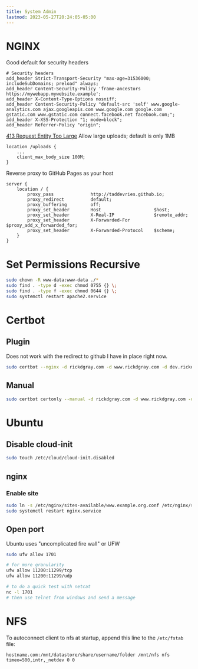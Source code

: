 ```yaml
---
title: System Admin
lastmod: 2023-05-27T20:24:05-05:00
---
```

# NGINX
Good default for security headers
```
# Security headers
add_header Strict-Transport-Security "max-age=31536000; includeSubDomains; preload" always;
add_header Content-Security-Policy 'frame-ancestors https://mywebapp.mywebsite.example';
add_header X-Content-Type-Options nosniff;
add_header Content-Security-Policy "default-src 'self' www.google-analytics.com ajax.googleapis.com www.google.com google.com gstatic.com www.gstatic.com connect.facebook.net facebook.com;";
add_header X-XSS-Protection "1; mode=block";
add_header Referrer-Policy "origin";
```
[413 Request Entity Too Large](https://nginx.org/en/docs/http/ngx_http_core_module.html#client_max_body_size)
Allow large uploads; default is only 1MB
```
location /uploads {
    ...
    client_max_body_size 100M;
}
```
Reverse proxy to GitHub Pages as your host
```
server {
	location / {
		proxy_pass              http://taddevries.github.io;
		proxy_redirect          default;
		proxy_buffering         off;
		proxy_set_header        Host                    $host;
		proxy_set_header        X-Real-IP               $remote_addr;
		proxy_set_header        X-Forwarded-For         $proxy_add_x_forwarded_for;
		proxy_set_header        X-Forwarded-Protocol    $scheme;
	}
}
```
# Set Permissions Recursive
```bash
sudo chown -R www-data:www-data ./*
sudo find . -type d -exec chmod 0755 {} \;
sudo find . -type f -exec chmod 0644 {} \;
sudo systemctl restart apache2.service
```
# Certbot
## Plugin
Does not work with the redirect to github I have in place right now.
```bash
sudo certbot --nginx -d rickdgray.com -d www.rickdgray.com -d dev.rickdgray.com -d guac.rickdgray.com -d jambot.rickdgray.com -d nextcloud.rickdgray.com -d speedtest.rickdgray.com
```
## Manual
```bash
sudo certbot certonly --manual -d rickdgray.com -d www.rickdgray.com -d dev.rickdgray.com -d guac.rickdgray.com -d jambot.rickdgray.com -d nextcloud.rickdgray.com -d speedtest.rickdgray.com --agree-tos --no-bootstrap --manual-public-ip-logging-ok --preferred-challenges dns-01 --server https://acme-v02.api.letsencrypt.org/directory
```
# Ubuntu
## Disable cloud-init
```bash
sudo touch /etc/cloud/cloud-init.disabled
```
## nginx
### Enable site
```bash
sudo ln -s /etc/nginx/sites-available/www.example.org.conf /etc/nginx/sites-enabled/
sudo systemctl restart nginx.service
```
## Open port
Ubuntu uses "uncomplicated fire wall" or UFW
```bash
sudo ufw allow 1701

# for more granularity
ufw allow 11200:11299/tcp
ufw allow 11200:11299/udp

# to do a quick test with netcat
nc -l 1701
# then use telnet from windows and send a message
```
# NFS
To autoconnect client to nfs at startup, append this line to the `/etc/fstab` file:
```
hostname.com:/mnt/datastore/share/username/folder /mnt/nfs nfs timeo=500,intr,_netdev 0 0
```

